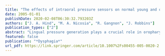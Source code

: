 ```yaml
---
title: "The effects of intraoral pressure sensors on normal young and old swallowing patterns"
date: 2005-01-01
publishDate: 2020-02-08T06:30:32.793203Z
authors: ["J. A. Hind", "M. A. Nicosia", "R. Gangnon", "J. Robbins"]
publication_types: ["2"]
abstract: "Lingual pressure generation plays a crucial role in oropharyngeal swallowing. To more discretely study the dynamic oropharyngeal system, a 3-bulb array of pressure sensors was designed with the Kay Elemetrics Corporation (Lincoln Park, NJ). The influence of the device upon normal swallowing mechanics and boluses representative of flow relative to age and bolus condition was the focus of this study. Twelve healthy adults in two age groups (31 +/- 5 years, 2 males and 4 females, and 78 +/- 7 years, 2 males and 4 females) participated. Each subject was instructed to swallow four boluses representative of conditions with and without three pressure sensors affixed to the hard palate. Post-swallow residue at four locations, Penetration/Aspiration Scale scores, and three bolus flow timing measures were assessed videofluoroscopically with respect to age and bolus condition. The only statistically significant influences attributable to the presence of the pressure sensors were slight increases in residue in the oral cavity and upper esophageal sphincter with some bolus consistencies, 8% more frequent trace penetration of the laryngeal vestibule predominantly with effortful swallowing, and variances in oral clearance duration. We conclude that the presence of the pressure sensors does not significantly alter normal swallowing patterns of healthy individuals."
featured: false
publication: "*Dysphagia*"
url_pdf: https://link.springer.com/article/10.1007%2Fs00455-005-0020-2
---
```


